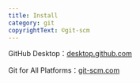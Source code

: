 ```yaml
---
title: Install
category: git
copyrightText: ©git-scm
---
```


GitHub Desktop：[desktop.github.com](https://desktop.github.com/)

Git for All Platforms：[git-scm.com](https://git-scm.com/)